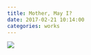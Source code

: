 ```yaml
---
title: Mother, May I?
date: 2017-02-21 10:14:00
categories: works
---
```


<div id="galleria">
    <a href="{{ site.baseurl }}/images/default/mothermayi1.jpg">
      <img
        src="{{ site.baseurl }}/images/thumbnail/mothermayi1.jpg"
        data-big="{{ site.baseurl }}/images/raw/mothermayi1.jpg"
      >
    </a>
</div>

